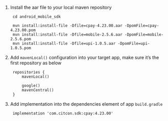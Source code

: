 
1. Install the aar file to your local maven repository

		cd android_mobile_sdk
		
		mvn install:install-file -Dfile=cpay-4.23.00.aar -DpomFile=cpay-4.23.00.pom
		mvn install:install-file -Dfile=mobile-2.5.6.aar -DpomFile=mobile-2.5.6.pom
		mvn install:install-file -Dfile=upi-1.0.5.aar -DpomFile=upi-1.0.5.pom


2. Add `mavenLocal()` configuration into your target app, make sure it’s the first repository as below

		repositories {
	        mavenLocal()
		
	        google()
	        mavenCentral()
        }


3. Add implementation into the dependencies element of app `build.gradle`

	
		implementation 'com.citcon.sdk:cpay:4.23.00'
		
		
		
